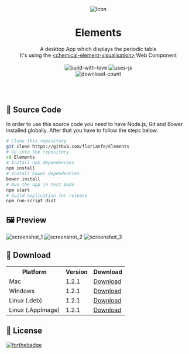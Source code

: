 <p align="center">
  <img alt="Icon" src="https://florianfe.github.io/screenshots/elements/icon.png">
  <h1 align="center">Elements</h1>
  <p align="center">
    A desktop App which displays the periodic table<br>
    It's using the <a href="https://github.com/FlorianFe/chemical-element-visualisation">&lt;chemical-element-visualisation&gt;</a> Web Component
    <br><br>
    <img alt="build-with-love" src="http://forthebadge.com/images/badges/built-with-love.svg">
    <img alt="uses-js" src="http://forthebadge.com/images/badges/uses-js.svg">
    <br>
    <img alt="download-count" src="https://img.shields.io/github/downloads/FlorianFe/Elements/total.svg?color=blue&style=for-the-badge">
  </p>
</p>

<br><br>

## 📝 Source Code

In order to use this source code you need to have Node.js, Git and Bower installed globally. After that you have to follow the steps below.

```bash
# Clone this repository
git clone https://github.com/florianfe/Elements
# Go into the repository
cd Elements
# Install npm dependencies
npm install
# Install bower dependencies
bower install
# Run the app in test mode
npm start
# build application for release
npm run-script dist
```


## 🖼 Preview

<img alt="screenshot_1" src="https://user-images.githubusercontent.com/19766850/88542788-480f2a00-d017-11ea-8ccf-2a93d26dd6d1.png">
<img alt="screenshot_2" src="https://user-images.githubusercontent.com/19766850/88542791-49405700-d017-11ea-9466-f429940bb01b.png">
<img alt="screenshot_3" src="https://user-images.githubusercontent.com/19766850/88544757-2a8f8f80-d01a-11ea-90c0-5cc60af53bcd.png">

## 💾 Download

<table align="center">
  <tr>
    <th>Platform</th>
    <th>Version</th>
    <th>Download</td>
  </tr>
  <tr>
    <td>Mac</td>
    <td>1.2.1</td>
    <td><a href="https://github.com/FlorianFe/Elements/releases/download/v1.2.1/Elements.dmg">Download</a></td>
  </tr>
  <tr>
    <td>Windows</td>
    <td>1.2.1</td>
    <td><a href="https://github.com/FlorianFe/Elements/releases/download/v1.2.1/Elements.exe">Download</a></td>
  </tr>
  <tr>
    <td>Linux (.deb)</td>
    <td>1.2.1</td>
    <td><a href="https://github.com/FlorianFe/Elements/releases/download/v1.2.1/Elements.deb">Download</a></td>
  </tr>
  <tr>
    <td>Linux (.AppImage)</td>
    <td>1.2.1</td>
    <td><a href="https://github.com/FlorianFe/Elements/releases/download/v1.2.1/Elements.AppImage">Download</a></td>
  </tr>
</table>

## 📖 License
[![forthebadge](http://forthebadge.com/images/badges/cc-0.svg)](https://creativecommons.org/publicdomain/zero/1.0/)
